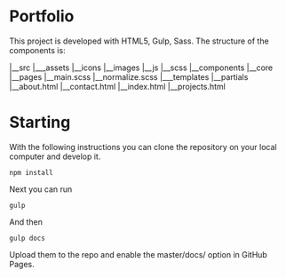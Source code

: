 
# Portfolio

This project is developed with HTML5, Gulp, Sass. The structure of the components is:

|__src
    |___assets
        |__icons
        |__images
        |__js
        |__scss
           |__components
           |__core
           |__pages
           |__main.scss
           |__normalize.scss
    |___templates
        |__partials
        |__about.html
        |__contact.html
        |__index.html
        |__projects.html


# Starting

With the following instructions you can clone the repository on your local computer and develop it.

```npm install```

Next you can run


```gulp```

And then

```gulp docs```

 Upload them to the repo and enable the master/docs/ option in GitHub Pages.
